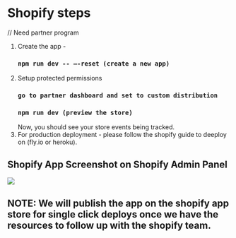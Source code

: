 
# Shopify steps

// Need partner program
1. Create the app -
   ### `npm run dev -- —-reset (create a new app)`
2. Setup protected permissions
   ### `go to partner dashboard and set to custom distribution`
   ### `npm run dev (preview the store)`
   Now, you should see your store events being tracked.
3. For production deployment - please follow the shopify guide to deeploy on (fly.io or heroku).

## Shopify App Screenshot on Shopify Admin Panel
![](http://profile.mywavia.com/im/shopify-valmi.png)

## NOTE: We will publish the app on the shopify app store for single click deploys once we have the resources to follow up with the shopify team.
